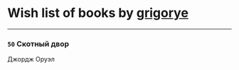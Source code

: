 # Wish list of books by [grigorye](http://vk.com/id7660100)
---

### `50` Скотный двор
Джордж Оруэл

